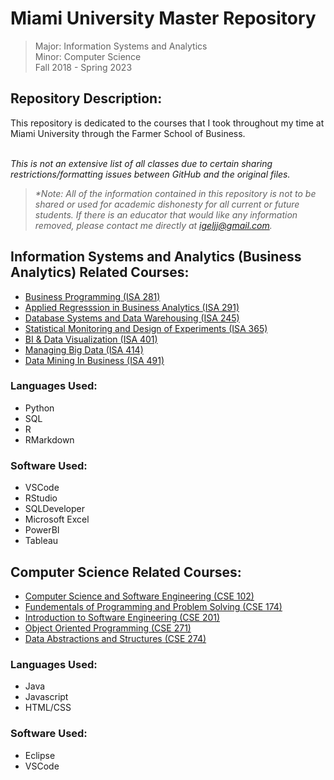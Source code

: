 # Miami University Master Repository
> Major: Information Systems and Analytics<br />
> Minor: Computer Science<br />
> Fall 2018 - Spring 2023<br />

## Repository Description:

This repository is dedicated to the courses that I took throughout my time at Miami University through the Farmer School of Business.<br /><br />

_This is not an extensive list of all classes due to certain sharing restrictions/formatting issues between GitHub and the original files._

> _*Note: All of the information contained in this repository is not to be shared or used for academic dishonesty for all current or future students. If there is an educator that would like any information removed, please contact me directly at igeljj@gmail.com._

## Information Systems and Analytics (Business Analytics) Related Courses:
- [Business Programming (ISA 281)](https://github.com/jacobigel/Miami-University/tree/main/Business%20Programming)
- [Applied Regresssion in Business Analytics (ISA 291)](https://github.com/jacobigel/Miami-University/tree/main/Applied%20Regression%20in%20Business%20Analytics)
- [Database Systems and Data Warehousing (ISA 245)](https://github.com/jacobigel/Miami-University/tree/main/Database%20Systems%20and%20Data%20Warehousing)
- [Statistical Monitoring and Design of Experiments (ISA 365)](https://github.com/jacobigel/Miami-University/tree/main/Statistical%20Monitoring%20and%20Design%20of%20Experiments)
- [BI & Data Visualization (ISA 401)](https://github.com/jacobigel/Miami-University/tree/main/BI%20%26%20Data%20Visualization)
- [Managing Big Data (ISA 414)](https://github.com/jacobigel/Miami-University/tree/main/Managing%20Big%20Data)
- [Data Mining In Business (ISA 491)](https://github.com/jacobigel/Miami-University/tree/main/Data%20Mining%20in%20Business)

### Languages Used:
- Python
- SQL
- R
- RMarkdown

### Software Used:
- VSCode
- RStudio
- SQLDeveloper
- Microsoft Excel
- PowerBI
- Tableau

## Computer Science Related Courses:
- [Computer Science and Software Engineering (CSE 102)](https://github.com/jacobigel/Miami-University/tree/main/Computer%20Science%20and%20Software%20Engineering)
- [Fundementals of Programming and Problem Solving (CSE 174)](https://github.com/jacobigel/Miami-University/tree/main/Fundementals%20of%20Programming%20and%20Problem%20Solving)
- [Introduction to Software Engineering (CSE 201)](https://github.com/jacobigel/Miami-University/tree/main/Introduction%20to%20Software%20Engineering)
- [Object Oriented Programming (CSE 271)](https://github.com/jacobigel/Miami-University/tree/main/Object%20Oriented%20Programming)
- [Data Abstractions and Structures (CSE 274)](https://github.com/jacobigel/Miami-University/tree/main/Data%20Abstractions%20and%20Structures)

### Languages Used:
- Java
- Javascript
- HTML/CSS

### Software Used:
- Eclipse
- VSCode
